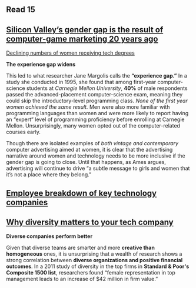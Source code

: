 ## Read 15

## [Silicon Valley’s gender gap is the result of computer-game marketing 20 years ago](https://qz.com/911737/silicon-valleys-gender-gap-is-the-result-of-computer-game-marketing-20-years-ago/)

[Declining numbers of women receiving tech degrees](https://theatlas.com/charts/ry8BdEGtx.png "Declining number of women receiving tech degrees")

**The experience gap widens**

This led to what researcher Jane Margolis calls the **“experience gap.”** In a study she conducted in 1995, she found that among first-year computer-science students at *Carnegie Mellon University*, **40%** of male respondents passed the advanced-placement computer-science exam, meaning they could skip the introductory-level programming class. *None of the first year women achieved the same result.* Men were also more familiar with programming languages than women and were more likely to report having an “expert” level of programming proficiency before enrolling at Carnegie Mellon. Unsurprisingly, many women opted out of the computer-related courses early.

Though there are isolated examples of *both vintage and contemporary* computer advertising aimed at women, it is clear that the advertising narrative around women and technology needs to be more inclusive if the gender gap is going to close. Until that happens, as Ames argues, advertising will continue to drive “a subtle message to girls and women that it’s not a place where they belong.”

## [Employee breakdown of key technology companies](https://informationisbeautiful.net/visualizations/diversity-in-tech/)

## [Why diversity matters to your tech company](https://www.usatoday.com/story/tech/columnist/2015/07/21/why-diversity-matters-your-tech-company/30419871/)

**Diverse companies perform better**

Given that diverse teams are smarter and more **creative than homogeneous** ones, 
it is unsurprising that a wealth of research shows a strong correlation between **diverse organizations and positive financial outcomes**. 
In a 2011 study of diversity in the top firms in **Standard & Poor's Composite 1500 list**, researchers found “female representation in top management 
leads to an increase of $42 million in firm value.”
